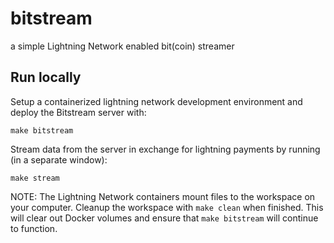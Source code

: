 # bitstream
a simple Lightning Network enabled bit(coin) streamer

## Run locally

Setup a containerized lightning network development environment and deploy the Bitstream server with:
    
    make bitstream

Stream data from the server in exchange for lightning payments by running (in a separate window):
    
    make stream
  
 NOTE: The Lightning Network containers mount files to the workspace on your computer. Cleanup the workspace with `make clean` when finished. This will clear out Docker volumes and ensure that `make bitstream` will continue to function.
